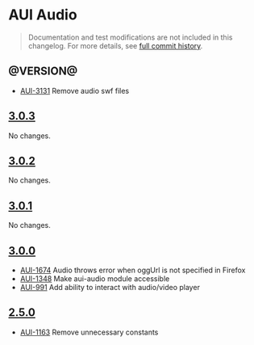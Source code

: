 # AUI Audio

> Documentation and test modifications are not included in this changelog. For more details, see [full commit history](https://github.com/liferay/alloy-ui/commits/master/src/aui-audio).

## @VERSION@

* [AUI-3131](https://issues.liferay.com/browse/AUI-3131) Remove audio swf files

## [3.0.3](https://github.com/liferay/alloy-ui/releases/tag/3.0.3)

No changes.

## [3.0.2](https://github.com/liferay/alloy-ui/releases/tag/3.0.2)

No changes.

## [3.0.1](https://github.com/liferay/alloy-ui/releases/tag/3.0.1)

No changes.

## [3.0.0](https://github.com/liferay/alloy-ui/releases/tag/3.0.0)

* [AUI-1674](https://issues.liferay.com/browse/AUI-1674) Audio throws error when oggUrl is not specified in Firefox
* [AUI-1348](https://issues.liferay.com/browse/AUI-1348) Make aui-audio module accessible
* [AUI-991](https://issues.liferay.com/browse/AUI-991) Add ability to interact with audio/video player

## [2.5.0](https://github.com/liferay/alloy-ui/releases/tag/2.5.0)

* [AUI-1163](https://issues.liferay.com/browse/AUI-1163) Remove unnecessary constants
